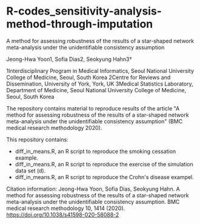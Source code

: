 # **R-codes_sensitivity-analysis-method-through-imputation**

A method for assessing robustness of the results of a star-shaped network meta-analysis under the unidentifiable consistency assumption

Jeong-Hwa Yoon1, Sofia Dias2, Seokyung Hahn3†

1Interdisciplinary Program in Medical Informatics, Seoul National University College of Medicine, Seoul, South Korea
2Centre for Reviews and Dissemination, University of York, York, UK
3Medical Statistics Laboratory, Department of Medicine, Seoul National University College of Medicine, Seoul, South Korea


The repository contains material to reproduce results of the article "A method for assessing robustness of the results of a star-shaped network meta-analysis under the unidentifiable consistency assumption" (BMC medical research methodology 2020).

This repository contains:

* diff_in_means.R, an R script to reproduce the smoking cessation example.
* diff_in_means.R, an R script to reproduce the exercise of the simulation data set (d).
* diff_in_means.R, an R script to reproduce the Crohn's disease exampel.

Citation information:
Jeong-Hwa Yoon, Sofia Dias, Seokyung Hahn. A method for assessing robustness of the results of a star-shaped network meta-analysis under the unidentifiable consistency assumption. BMC medical research methodology   10, 1414 (2020). https://doi.org/10.1038/s41598-020-58088-2
  
  
